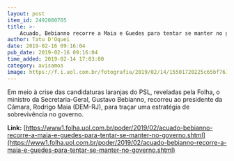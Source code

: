 ```yaml
---
layout: post
item_id: 2492080705
title: >-
    Acuado, Bebianno recorre a Maia e Guedes para tentar se manter no governo
author: Tatu D'Oquei
date: 2019-02-16 09:16:04
pub_date: 2019-02-16 09:16:04
time_added: 2019-02-14 17:03:00
category: avisamos
image: https://f.i.uol.com.br/fotografia/2019/02/14/15501720225c65bf7612fef_1550172022_3x2_rt.jpg
---
```


Em meio à crise das candidaturas laranjas do PSL, reveladas pela Folha, o ministro da Secretaria-Geral, Gustavo Bebianno, recorreu ao presidente da Câmara, Rodrigo Maia (DEM-RJ), para traçar uma estratégia de sobrevivência no governo.

**Link:** [https://www1.folha.uol.com.br/poder/2019/02/acuado-bebianno-recorre-a-maia-e-guedes-para-tentar-se-manter-no-governo.shtml](https://www1.folha.uol.com.br/poder/2019/02/acuado-bebianno-recorre-a-maia-e-guedes-para-tentar-se-manter-no-governo.shtml)

